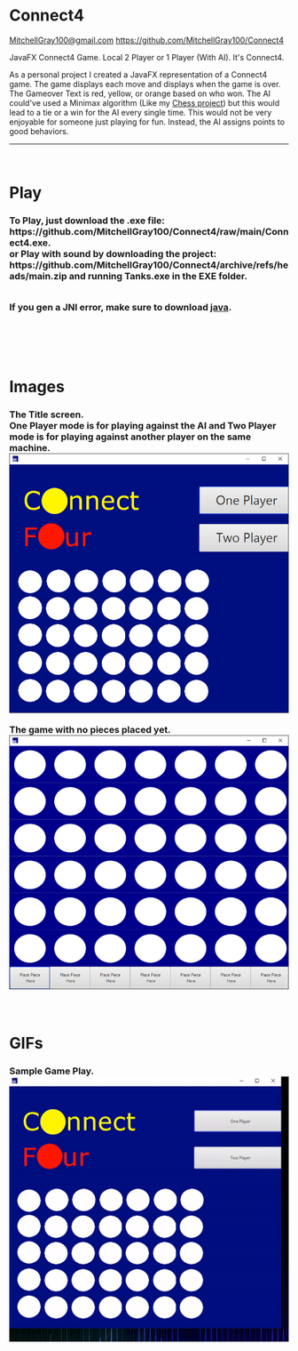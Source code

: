 # Connect4
MitchellGray100@gmail.com
https://github.com/MitchellGray100/Connect4

JavaFX Connect4 Game. Local 2 Player or 1 Player (With AI).
It's Connect4.

As a personal project I created a JavaFX representation of a Connect4 game. The game displays each move and displays when the game is over. The Gameover Text is red, yellow, or orange based on who won. The AI could've used a Minimax algorithm (Like my [Chess project](https://github.com/MitchellGray100/Chess)) but this would lead to a tie or a win for the AI every single time. This would not be very enjoyable for someone just playing for fun. Instead, the AI assigns points to good behaviors.
___
</br>

# Play

<h3>
  To Play, just download the .exe file: https://github.com/MitchellGray100/Connect4/raw/main/Connect4.exe.<br>
  or Play with sound by downloading the project: https://github.com/MitchellGray100/Connect4/archive/refs/heads/main.zip
  and running Tanks.exe in the EXE folder.
  
  <br>If you gen a JNI error, make sure to download [java](https://download.oracle.com/java/17/latest/jdk-17_windows-x64_bin.exe).


</br>
</br>
</br>

# Images

<h3>
 
The Title screen. </br>
One Player mode is for playing against the AI and Two Player mode is for playing against another player on the same machine. </br>
 ![Image of The Title Screen](https://github.com/MitchellGray100/Connect4/blob/main/Images/Title%20Screen.PNG)
 
The game with no pieces placed yet.
 ![Image of empty board](https://github.com/MitchellGray100/Connect4/blob/main/Images/Empty%20Board.PNG)
 
</br>

# GIFs

<h3>
 
 Sample Game Play. </br>
 ![GIF of game being played](https://github.com/MitchellGray100/Connect4/blob/main/Images/Connect4%20Gif.gif)



